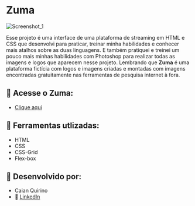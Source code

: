 # Zuma

![Screenshot_1](https://user-images.githubusercontent.com/124800229/229657415-bee59e26-cf36-41e2-9d76-f980e062b156.png)

Esse projeto é uma interface de uma plataforma de streaming em HTML e CSS que desenvolvi para praticar, treinar minha habilidades e conhecer mais atalhos sobre as duas linguagens. E também pratiquei e treinei um pouco mais minhas habilidades com Photoshop para realizar todas as imagens e logos que aparecem nesse projeto. Lembrando que <strong>Zuma</strong> é uma plataforma fictícia com logos e imagens criadas e montadas com imagens encontradas gratuitamente nas ferramentas de pesquisa internet à fora.

## :link: Acesse o Zuma:
* <a href="https://bit.ly/zumafilmes"> Clique aqui</a>

## :wrench: Ferramentas utlizadas:

* HTML<br>
* CSS<br>
* CSS-Grid<br>
* Flex-box

## :briefcase: Desenvolvido por:

* Caian Quirino<br>
* :link: <a href ="https://www.linkedin.com/in/caian-quirino-577102245/"> LinkedIn</a>

